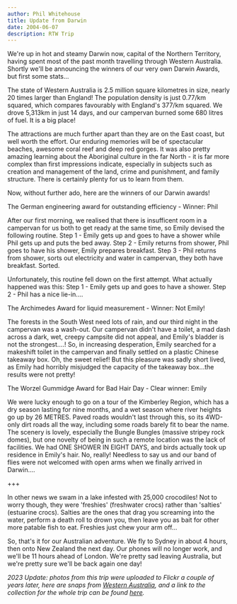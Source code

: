 ```yaml
---
author: Phil Whitehouse
title: Update from Darwin
date: 2004-06-07
description: RTW Trip
---
```


We're up in hot and steamy Darwin now, capital of the Northern Territory, having spent most of the past month travelling through Western Australia. Shortly we'll be announcing the winners of our very own Darwin Awards, but first some stats...

The state of Western Australia is 2.5 million square kilometres in size, nearly 20 times larger than England! The population density is just 0.77/km squared, which compares favourably with England's 377/km squared. We drove 5,313km in just 14 days, and our campervan burned some 680 litres of fuel. It is a big place!

The attractions are much further apart than they are on the East coast, but well worth the effort. Our enduring memories will be of spectacular beaches, awesome coral reef and deep red gorges. It was also pretty amazing learning about the Aboriginal culture in the far North - it is far more complex than first impressions indicate, especially in subjects such as creation and management of the land, crime and punishment, and family structure. There is certainly plenty for us to learn from them.

Now, without further ado, here are the winners of our Darwin awards!

The German engineering award for outstanding efficiency - Winner: Phil

After our first morning, we realised that there is insufficent room in a campervan for us both to get ready at the same time, so Emily devised the following routine. Step 1 - Emily gets up and goes to have a shower while Phil gets up and puts the bed away. Step 2 - Emily returns from shower, Phil goes to have his shower, Emily prepares breakfast. Step 3 - Phil returns from shower, sorts out electricity and water in campervan, they both have breakfast. Sorted.

Unfortunately, this routine fell down on the first attempt. What actually happened was this: Step 1 - Emily gets up and goes to have a shower. Step 2 - Phil has a nice lie-in....

The Archimedes Award for liquid measurement - Winner: Not Emily!

The forests in the South West need lots of rain, and our third night in the campervan was a wash-out. Our campervan didn't have a toilet, a mad dash across a dark, wet, creepy campsite did not appeal, and Emily's bladder is not the strongest....! So, in increasing desperation, Emily searched for a makeshift toilet in the campervan and finally settled on a plastic Chinese takeaway box. Oh, the sweet relief! But this pleasure was sadly short lived, as Emily had horribly misjudged the capacity of the takeaway box...the results were not pretty!

The Worzel Gummidge Award for Bad Hair Day - Clear winner: Emily

We were lucky enough to go on a tour of the Kimberley Region, which has a dry season lasting for nine months, and a wet season where river heights go up by 26 METRES. Paved roads wouldn't last through this, so its 4WD-only dirt roads all the way, including some roads barely fit to bear the name. The scenery is lovely, especially the Bungle Bungles (massive stripey rock domes), but one novelty of being in such a remote location was the lack of facilities. We had ONE SHOWER IN EIGHT DAYS, and birds actually took up residence in Emily's hair. No, really! Needless to say us and our band of flies were not welcomed with open arms when we finally arrived in Darwin....

+++

In other news we swam in a lake infested with 25,000 crocodiles! Not to worry though, they were 'freshies' (freshwater crocs) rather than 'salties' (estuarine crocs). Salties are the ones that drag you screaming into the water, perform a death roll to drown you, then leave you as bait for other more patable fish to eat. Freshies just chew your arm off...

So, that's it for our Australian adventure. We fly to Sydney in about 4 hours, then onto New Zealand the next day. Our phones will no longer work, and we'll be 11 hours ahead of London. We're pretty sad leaving Australia, but we're pretty sure we'll be back again one day!

_2023 Update: photos from this trip were uploaded to Flickr a couple of years later, here are snaps from [Western Australia](https://www.flickr.com/photos/philliecasablanca/sets/72157603252147144/), and a link to the collection for the whole trip can be found [here](https://www.flickr.com/photos/philliecasablanca/collections/72157603189229392/)._
